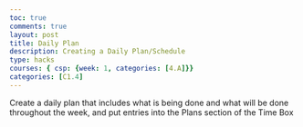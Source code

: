 ```yaml
---
toc: true
comments: true
layout: post
title: Daily Plan
description: Creating a Daily Plan/Schedule
type: hacks
courses: { csp: {week: 1, categories: [4.A]}}
categories: [C1.4]
---
```

<style>
body {
    background-image: url('images/gray-cubes.jpg'); 
    background-repeat: no-repeat;
    background-size: cover;
    min-height: 325vh

}
</style>
Create a daily plan that includes what is being done and what will be done throughout the week, and put entries into the Plans section of the Time Box